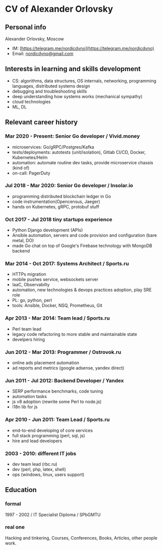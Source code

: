 # CV of Alexander Orlovsky

## Personal info

Alexander Orlovsky, Moscow

* IM: [https://telegram.me/nordicdyno](https://telegram.me/nordicdyno)
* Email: <nordicdyno@gmail.com>

## Interests in learning and skills development

* CS: algorithms, data structures, OS internals, networking, programming languages, distributed systems design
* debugging and troubleshooting skills
* deep understanding how systems works (mechanical sympathy)
* cloud technologies
* ML, DL

## Relevant career history

### Mar 2020 - Present: Senior Go developer / Vivid.money

* microservices: Go/gRPC/Postgres/Kafka
* tests/deployments: autotests (unit/isolation), Gitlab CI/CD, Docker, Kubernetes/Helm
* automation: automate routine dev tasks, provide microservice chassis (kind of)
* on-call: PagerDuty

### Jul 2018 - Mar 2020: Senior Go developer / Insolar.io

* programming distributed blockchain ledger in Go
* code instrumentation(Opencensus, Jaeger)
* hands on Kubernetes, gRPC, protobuf stuff

### Oct 2017 - Jul 2018 tiny startups experience

* Python Django development (APIs)
* Ansible automation, servers and code provision and configuration (bare metal, DO)
* made Go chat on top of Google's Firebase technology with MongoDB backend

### Mar 2014 - Oct 2017: Systems Architect / Sports.ru

* HTTPs migration
* mobile pushes service, websockets server
* IaaC, Observabilty
* automation, new technologies & devops practices adoption, play SRE role
* PL: go, python, perl
* tools: Ansible, Docker, NSQ, Prometheus, Git

### Apr 2013 - Mar 2014: Team lead / Sports.ru

* Perl team lead
* legacy code refactoring to more stable and maintainable state
* develpers hiring

### Jun 2012 - Mar 2013: Programmer / Ostrovok.ru

* online ads placement automation
* ad reports and metrics (google adsense, yandex direct)

### Jun 2011 - Jul 2012: Backend Developer / Yandex

* SERP performance benchmarks, code tuning
* automation tasks
* js v8 adoption (rewrite some Perl to node.js)
* i18n lib for js

### Apr 2010 - Jun 2011: Team Lead / Sports.ru

* end-to-end developing of core services
* full stack programming (perl, sql, js)
* hire and lead developers

### 2003 - 2010: different IT jobs

* dev team lead (rbc.ru)
* dev (perl, php, latex, shell)
* ops (windows, linux, users support)

## Education

### formal

1997 - 2002 / IT Specialist Diploma / SPbGMTU

### real one

Hacking and tinkering, Courses, Conferences, Books, Articles, other people work.
